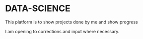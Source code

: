 # DATA-SCIENCE
This platform is to show projects done by me and show progress


I am opening to corrections and input where necessary.
